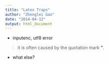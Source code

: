 ```yaml
---
title: "Latex Traps"
author: "Zhenglei Gao"
date: "2014-04-12"
output: html_document
---
```


- inputenc, utf8 error
> it is often caused by the quotation mark **"**.

- what else?
